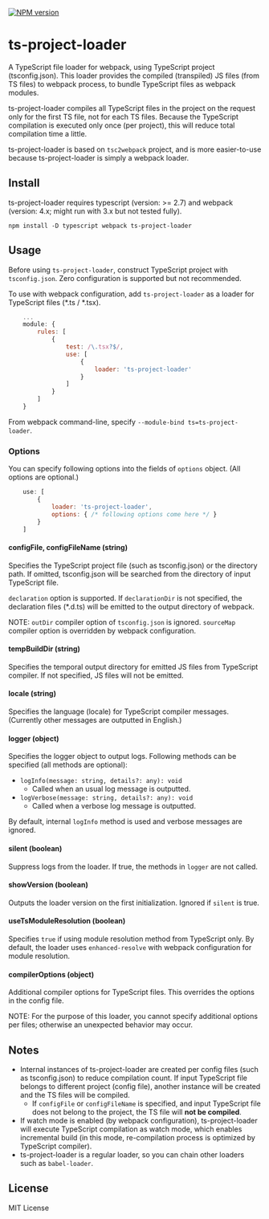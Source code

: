 [![NPM version](https://badge.fury.io/js/ts-project-loader.svg)](https://www.npmjs.com/package/ts-project-loader)

ts-project-loader
==========

A TypeScript file loader for webpack, using TypeScript project (tsconfig.json). This loader provides the compiled (transpiled) JS files (from TS files) to webpack process, to bundle TypeScript files as webpack modules.

ts-project-loader compiles all TypeScript files in the project on the request only for the first TS file, not for each TS files. Because the TypeScript compilation is executed only once (per project), this will reduce total compilation time a little.

ts-project-loader is based on `tsc2webpack` project, and is more easier-to-use because ts-project-loader is simply a webpack loader.

## Install

ts-project-loader requires typescript (version: >= 2.7) and webpack (version: 4.x; might run with 3.x but not tested fully).

```
npm install -D typescript webpack ts-project-loader
```

## Usage

Before using `ts-project-loader`, construct TypeScript project with `tsconfig.json`. Zero configuration is supported but not recommended.

To use with webpack configuration, add `ts-project-loader` as a loader for TypeScript files (\*.ts / \*.tsx).

```js
    ...
    module: {
        rules: [
            {
                test: /\.tsx?$/,
                use: [
                    {
                        loader: 'ts-project-loader'
                    }
                ]
            }
        ]
    }
```

From webpack command-line, specify `--module-bind ts=ts-project-loader`.

### Options

You can specify following options into the fields of `options` object. (All options are optional.)

```js
    use: [
        {
            loader: 'ts-project-loader',
            options: { /* following options come here */ }
        }
    ]
```

#### configFile, configFileName (string)

Specifies the TypeScript project file (such as tsconfig.json) or the directory path.
If omitted, tsconfig.json will be searched from the directory of input TypeScript file.

`declaration` option is supported. If `declarationDir` is not specified, the declaration files (\*\.d\.ts) will be emitted to the output directory of webpack.

NOTE: `outDir` compiler option of `tsconfig.json` is ignored. `sourceMap` compiler option is overridden by webpack configuration.

#### tempBuildDir (string)

Specifies the temporal output directory for emitted JS files from TypeScript compiler. If not specified, JS files will not be emitted.

#### locale (string)

Specifies the language (locale) for TypeScript compiler messages. (Currently other messages are outputted in English.)

#### logger (object)

Specifies the logger object to output logs. Following methods can be specified (all methods are optional):

* `logInfo(message: string, details?: any): void`
  * Called when an usual log message is outputted.
* `logVerbose(message: string, details?: any): void`
  * Called when a verbose log message is outputted.

By default, internal `logInfo` method is used and verbose messages are ignored.

#### silent (boolean)

Suppress logs from the loader. If true, the methods in `logger` are not called.

#### showVersion (boolean)

Outputs the loader version on the first initialization. Ignored if `silent` is true.

#### useTsModuleResolution (boolean)

Specifies `true` if using module resolution method from TypeScript only. By default, the loader uses `enhanced-resolve` with webpack configuration for module resolution.

#### compilerOptions (object)

Additional compiler options for TypeScript files. This overrides the options in the config file.

NOTE: For the purpose of this loader, you cannot specify additional options per files; otherwise an unexpected behavior may occur.

## Notes

* Internal instances of ts-project-loader are created per config files (such as tsconfig.json) to reduce compilation count. If input TypeScript file belongs to different project (config file), another instance will be created and the TS files will be compiled.
  * If `configFile` or `configFileName` is specified, and input TypeScript file does not belong to the project, the TS file will **not be compiled**.
* If watch mode is enabled (by webpack configuration), ts-project-loader will execute TypeScript compilation as watch mode, which enables incremental build (in this mode, re-compilation process is optimized by TypeScript compiler).
* ts-project-loader is a regular loader, so you can chain other loaders such as `babel-loader`.

## License

MIT License
